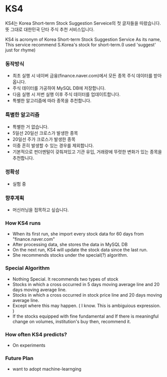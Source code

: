 # KS4

KS4는 Korea Short-term Stock Suggestion Serveice의 첫 글자들을 따왔습니다.
뜻 그대로 대한민국 단타 주식 추천 서비스입니다.
    
KS4 is acronym of Korea Short-term Stock Suggestion Service
As its name, This service recommend S.Korea's stock for short-term.(I used 'suggest' just for rhyme)
    
### 동작방식
  - 최초 실행 시 네이버 금융(finance.naver.com)에서 모든 종목 주식 데이터를 받아옵니다.
  - 주식 데이터를 가공하여 MySQL DB에 저장합니다.
  - 다음 실행 시 저번 실행 이후 주식 데이터를 업데이트합니다.
  - 특별한 알고리즘에 따라 종목을 추천합니다.

### 특별한 알고리즘
  - 특별한 거 없습니다.
  - 5일선 20일선 크로스가 발생한 종목
  - 20일선 주가 크로스가 발생한 종목
  - 이중 흔히 발생할 수 있는 경우를 제외합니다.
  - 기본적으로 펀더멘털이 갖춰져있고 기관 유입, 거래량에 뚜렷한 변화가 있는 종목을 추천합니다.

### 정확성
  - 실험 중

### 향후계획
  - 머신러닝을 접목하고 싶습니다.
     
     
     
### How KS4 runs
   - When its first run, she import every stock data for 60 days from "finance.naver.com"
   - After processing data, she stores the data in MySQL DB
   - On the next run, KS4 will update the stock data since the last run.
   - She recommends stocks under the special(?) algorithm.

### Special Algorithm
   - Nothing Special. It recommends two types of stock
   - Stocks in which a cross occurred in 5 days moving average line and 20 days moving average line.
   - Stocks in which a cross occurred in stock price line and 20 days moving average line.
   - Except where this may happen. ( I know. This is ambiguious expression. )
   - If the stocks equipped with fine fundamental and If there is meaningful change on volumes, institution's buy then, recommend it.

### How often KS4 predicts?
   - On experiments
  
### Future Plan
   - want to adopt machine-learnging